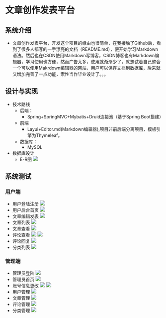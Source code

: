 # 文章创作发表平台
## 系统介绍
- 文章创作发表平台，开发这个项目的缘由也很简单，在我接触了Github后，看到了很多人都写的一手漂亮的文档（README.md），便开始学习Markdown语法。然后也在CSDN使用Markdown写博客，CSDN博客也有Markdown编辑器，学习使用也方便，然而广告太多，使用就渐渐少了，就想试着自己整合一个可以使用Makrdown编辑器的网站，用户可以保存文档到数据库，后来就又增加完善了一点功能，索性当作毕业设计了。。。
## 设计与实现
- 技术路线
    - 后端：
        - Spring+SpringMVC+Mybatis+Druid连接池（基于Spring Boot搭建）
    - 前端
        - Layui+Editor.md(Markdown编辑器),项目非前后端分离项目，模板引擎为Thymeleaf。
    - 数据库：
        - MySQL
- 数据库设计
    - E-R图
    ![](./src/main/resources/static/img/E-R图.png)
    
## 系统测试
### 用户端
- 用户登陆注册
![](./src/main/resources/static/img/user_login.png)
- 用户后台首页
![](./src/main/resources/static/img/user_index.png)
- 文章编辑发表
![](./src/main/resources/static/img/article_edit.png)
- 文章列表
![](./src/main/resources/static/img/article_list.png)
- 文章查看
![](./src/main/resources/static/img/article_detial.png)
- 评论查看
![](./src/main/resources/static/img/comment_from_me.png)
![](./src/main/resources/static/img/comment_to_me.png)
- 评论回复
![](./src/main/resources/static/img/comment_reply.png)
- 分类列表
![](./src/main/resources/static/img/category_list.png)

### 管理端
- 管理员登陆
![](./src/main/resources/static/img/admin_login.png)
- 管理员首页
![](./src/main/resources/static/img/admin_index.png)
- 账号信息更改
![](./src/main/resources/static/img/admin_info.png)
![](./src/main/resources/static/img/update_password.png)
- 用户管理
![](./src/main/resources/static/img/user_management.png)
- 文章管理
![](./src/main/resources/static/img/article_management.png)
- 评论管理
![](./src/main/resources/static/img/comment_management.png)
- 分类管理
![](./src/main/resources/static/img/category_management.png)
